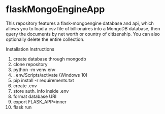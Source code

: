 # flaskMongoEngineApp
This repository features a flask-mongoengine database and api, which allows you to load a csv file of billionaires into a MongoDB database, then query the documents by net worth or country of citizenship. You can also optionally delete the entire collection.

Installation Instructions

1) create database through mongodb
2) clone repository
3) python -m venv env
4) . env/Scripts/activate (Windows 10)
5) pip install -r requirements.txt
6) create .env
7) store auth. info inside .env
8) format database URI
9) export FLASK_APP=inner
10) flask run
